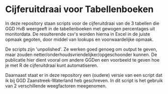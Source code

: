 # Cijferuitdraai voor Tabellenboeken
In deze repository staan scripts voor de cijferuitdraai van de 3 tabellen die GGD HvB weergeeft in de tabellenboeken met gewogen percentages uit monitordata. De resulterende csv's worden hierna in Excel in de juiste opmaak gegoten, door middel van lookups en voorwaardelijke opmaak.

De scripts zijn 'unpolished'. Ze werken goed genoeg om output te geven, maar zouden netter/onderhoudsvriendelijker/opgeschoonder kunnen. De publicatie hier dient vooral om andere GGDen een voorbeeld te geven hoe je met R de cijferuitdraai kunt automatiseren.

Daarnaast staat er in deze repository een (oudere) versie van een script dat ik bij GGD Zaanstreek-Waterland heb geschreven. In dit script is het gebruik van 2 verschillende weegfactoren meegenomen. 
